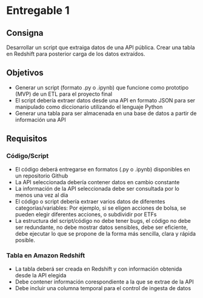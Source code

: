 # Entregable 1
## Consigna
Desarrollar un script que extraiga datos de una API pública. Crear una tabla en Redshift para posterior carga de los datos extraídos.

## Objetivos
- Generar un script (formato .py o .ipynb) que funcione como prototipo (MVP) de un ETL para el proyecto final
- El script debería extraer datos desde una API en formato JSON para ser manipulado como diccionario utilizando el lenguaje Python
- Generar una tabla para ser almacenada en una base de datos a partir de información una API

## Requisitos
### Código/Script
- El código deberá entregarse en formatos (.py o .ipynb) disponibles en un repositorio Github
- La API seleccionada debería contener datos en cambio constante
- La información de la API seleccionada debe ser consultada por lo menos una vez al día
- El código o script debería extraer varios datos de diferentes categorías/variables: Por ejemplo, si se eligen acciones de bolsa, se pueden elegir diferentes acciones, o subdividir por ETFs
- La estructura del script/código no debe tener bugs, el código no debe ser redundante, no debe mostrar datos sensibles, debe ser eficiente, debe ejecutar lo que se propone de la forma más sencilla, clara y rápida posible.

### Tabla en Amazon Redshift
- La tabla deberá ser creada en Redshift y con información obtenida desde la API elegida
- Debe contener información corespondiente a la que se extrae de la API
- Debe incluir una columna temporal para el control de ingesta de datos
